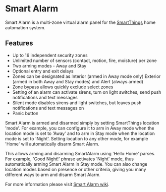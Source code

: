 Smart Alarm
===========

Smart Alarm is a multi-zone virtual alarm panel for the [SmartThings](http://www.smartthings.com) home automation system.

Features
--------

* Up to 16 independent security zones
* Unlimited number of sensors (contact, motion, fire, moisture) per zone
* Two arming modes - Away and Stay
* Optional entry and exit delays
* Zones can be designated as Interior (armed in Away mode only) Exterior (armed in both Away and Stay modes) and Alert (always armed)
* Zone bypass allows quickly exclude select zones
* Setting of an alarm can activate sirens, turn on light switches, send push notifications and text messages
* Silent mode disables sirens and light switches, but leaves push notifications and text messages on
* Panic button

Smart Alarm is armed and disarmed simply by setting SmartThings location 'mode'. For example, you can configure it to arm in Away mode when the location mode is set to 'Away' and to arm in Stay mode when the location mode is set to 'Night'. Setting location to any other mode, for example 'Home' will automatically disarm Smart Alarm.

This allows arming and disarming SmartAlarm using 'Hello Home' parses. For example, 'Good Night!' phrase activates 'Night' mode, thus automatically arming Smart Alarm in Stay mode. You can also change location modes based on presence or other criteria, giving you many different ways to arm and disarm Smart Alarm.

For more information please visit [Smart Alarm wiki](https://github.com/statusbits/smartthings/wiki/Smart-Alarm).
